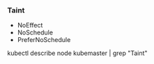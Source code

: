 ### Taint
- NoEffect
- NoSchedule
- PreferNoSchedule


kubectl describe node kubemaster | grep "Taint"